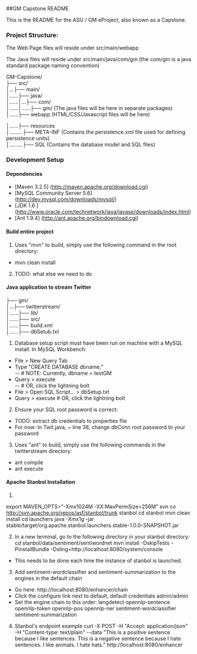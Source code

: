 ##GM Capstone README

This is the README for the ASU / GM eProject, also known as a Capstone. 

### Project Structure:

The Web Page files will reside under src/main/webapp

The Java files will reside under src/main/java/com/gm (the com/gm is a java standard package naming convention) 

GM-Capstone/  
├── src/  
│...├── main/  
│......├── java/  
│......│...├── com/  
│......│......├── gm/ (The java files will be here in separate packages)  
│......├── webapp (HTML/CSS/Javascript files will be here)  

│......├── resources  
│.........├── META-INF (Contains the persistence.xml file used for defining persistence   units)  
│.........├── SQL (Contains the database model and SQL files)  

### Development Setup 

#### Dependencies
 - [Maven 3.2.5] (http://maven.apache.org/download.cgi)
 - [MySQL Community Server 5.6] (http://dev.mysql.com/downloads/mysql/) 
 - [JDK 1.6 ] (http://www.oracle.com/technetwork/java/javase/downloads/index.html)
 - [Ant 1.9.4] (http://ant.apache.org/bindownload.cgi)

#### Build entire project

1. Uses "mvn" to build, simply use the following command in the root directory:
 - mvn clean install
2. TODO: what else we need to do

#### Java application to stream Twitter

├── gm/  
│...├── twitterstream/  
│......├── lib/  
│......├── src/  
│......├── build.xml  
│......├── dbSetub.txt  

 1. Database setup script must have been run on machine with a MySQL install. In MySQL Workbench: 
  - File > New Query Tab
  - Type "CREATE DATABASE dbname;"                    
  -- # NOTE: Currently, dbname = testGM
  - Query > execute                                   
  -- # OR, click the lightning bolt
  - File > Open SQL Script... > dbSetup.txt
  - Query > execute                                   # OR, click the lightning bolt
 2. Ensure your SQL root password is correct:
  - TODO: extract db credentials to properties file
  - For now: In Twit.java, ~ line 38, change dbConn root password to your password
 3. Uses "ant" to build, simply use the following commands in the twitterstream directory:  
  - ant compile  
  - ant execute
  
  
  
#### Apache Stanbol Installation  
1.   
export MAVEN_OPTS="-Xmx1024M -XX:MaxPermSize=256M"
svn co http://svn.apache.org/repos/asf/stanbol/trunk stanbol
cd stanbol
mvn clean install
cd launchers
java -Xmx1g -jar stable/target/org.apache.stanbol.launchers.stable-1.0.0-SNAPSHOT.jar

2. In a new terminal, go to the following directory in your stanbol directory:
cd stanbol/data/sentiment/sentiwordnet
mvn install -DskipTests -PinstallBundle -Dsling=http://localhost:8080/system/console
 - This needs to be done each time the instance of stanbol is launched.

3. Add sentiment-wordclassifier and sentiment-summarization to the engines in the default chain
- Go here: http://localhost:8080/enhancer/chain
- Click the configure link next to default, default credentials admin/admin
- Set the engine chain to this order:
	langdetect
	opennlp-sentence
	opennlp-token
	opennlp-pos
	opennlp-ner
	sentiment-wordclassifier
	sentiment-summarization

4. Stanbol's endpoint example
curl -X POST -H "Accept:  application/json" -H "Content-type: text/plain" --data "This is a positive sentence because I like sentences. This is a negative sentence because I hate sentences.  I like animals.  I hate hats." http://localhost:8080/enhancer



